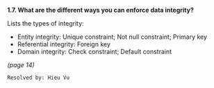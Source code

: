 **1.7. What are the different ways you can enforce data integrity?**

Lists the types of integrity:
+ Entity integrity: Unique constraint; Not null constraint; Primary key
+ Referential integrity: Foreign key
+ Domain integrity: Check constraint; Default constraint

*(page 14)*

`Resolved by: Hieu Vu`

